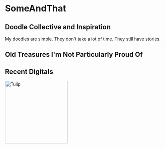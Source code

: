 # SomeAndThat
## Doodle Collective and Inspiration
My doodles are simple.  They don't take a lot of time.  They still have stories.
## Old Treasures I'm Not Particularly Proud Of




## Recent Digitals
<a href="https://drive.google.com/uc?export=view&id=1SSoF6KFpgndAVKNUW1bgElv9UXXjTHIc"><img src="https://drive.google.com/uc?export=view&id=1SSoF6KFpgndAVKNUW1bgElv9UXXjTHIc" style="width: 200px; max-width: 100%; height: auto" title="Tulip" />

